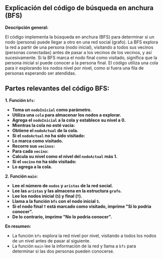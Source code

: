 ## Explicación del código de búsqueda en anchura (BFS)

**Descripción general:**

El código implementa la búsqueda en anchura (BFS) para determinar si un nodo (persona) puede llegar a otro en una red social (grafo). 
La BFS explora la red a partir de una persona (nodo inicial), visitando a todos sus vecinos (personas conectadas) antes de pasar a los 
vecinos de los vecinos, y así sucesivamente. Si la BFS marca el nodo final como visitado, significa que la persona inicial sí puede 
conocer a la persona final. El código utiliza una cola para ir explorando los nodos nivel por nivel, como si fuera una fila de personas 
esperando ser atendidas.

## Partes relevantes del código BFS:

**1. Función `bfs`:**

- **Toma un `nodoInicial` como parámetro.**
- **Utiliza una `cola` para almacenar los nodos a explorar.**
- **Agrega el `nodoInicial` a la cola y establece su nivel a 0.**
- **Mientras la cola no esté vacía:**
- **Obtiene el `nodoActual` de la cola.**
- **Si el `nodoActual` no ha sido visitado:**
- **Lo marca como visitado.**
- **Recorre sus `vecinos`:**
- **Para cada `vecino`:**
- **Calcula su nivel como el nivel del `nodoActual` más 1.**
- **Si el `vecino` no ha sido visitado:**
- **Lo agrega a la cola.**

**2. Función `main`:**

- **Lee el número de `nodos` y `aristas` de la red social.**
- **Lee las `aristas` y las almacena en la estructura `grafo`.**
- **Lee los nodos inicial (`S`) y final (`T`).**
- **Llama a la función `bfs` con el nodo inicial `S`.**
- **Si el nodo final `T` está marcado como visitado, imprime "Si lo podria conocer".**
- **De lo contrario, imprime "No lo podria conocer".**

**En resumen:**

- La función `bfs` explora la red nivel por nivel, visitando a todos los nodos de un nivel antes de pasar al siguiente.
- La función `main` lee la información de la red y llama a `bfs` para determinar si las dos personas pueden conocerse.
